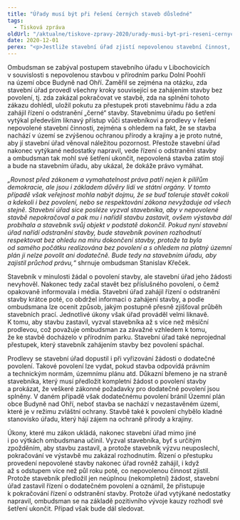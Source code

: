 ```yaml
---
title: "Úřady musí být při řešení černých staveb důsledné"
tags:
  - Tisková zpráva
oldUrl: "/aktualne/tiskove-zpravy-2020/urady-musi-byt-pri-reseni-cernych-staveb-dusledne"
date: 2020-12-01
perex: "<p>Jestliže stavební úřad zjistí nepovolenou stavební činnost, měl by vůči stavebníkovi postupovat rázně, jak mu ukládá zákon. Zejména by neměl připustit, aby nepovolená výstavba pokračovala. Liknavý přístup, kdy neukázněnému stavebníkovi není z moci úřední zabráněno v pokračování a celkovém dokončení nepovolené stavby, je špatným signálem pro společnost a může vést k názoru, že zákony, a především úřady, neměří všem stejně.</p>"
---
```


<!-- imported from the old website -->

<p>Ombudsman se zabýval postupem stavebního úřadu v Libochovicích v souvislosti s nepovolenou stavbou v přírodním parku Dolní Poohří na území obce Budyně nad Ohří. Zaměřil se zejména na otázku, zda stavební úřad provedl všechny kroky související se zahájením stavby bez povolení, tj. zda zakázal pokračovat ve stavbě, zda na splnění tohoto zákazu dohlédl, uložil pokutu za přestupek proti stavebnímu řádu a zda zahájil řízení o odstranění „černé“ stavby. Stavebnímu úřadu po šetření vytýkal především liknavý přístup vůči stavebníkovi a prodlevy v řešení nepovolené stavební činnosti, zejména s ohledem na fakt, že se stavba nachází v území se zvýšenou ochranou přírody a krajiny a je proto nutné, aby jí stavební úřad věnoval náležitou pozornost. Přestože stavební úřad nakonec vytýkané nedostatky napravil, vede řízení o odstranění stavby a ombudsman tak mohl své šetření ukončit, nepovolená stavba zatím stojí a bude na stavebním úřadu, aby ukázal, že dokáže právo vymáhat.</p> <p><i>„Rovnost před zákonem a vymahatelnost práva patří nejen k pilířům demokracie, ale jsou i základem důvěry lidí ve státní orgány. V tomto případě však veřejnost mohla nabýt dojmu, že se buď toleruje stavět cokoli a kdekoli i bez povolení, nebo se respektování zákona nevyžaduje od všech stejně. Stavební úřad sice posléze vyzval stavebníka, aby v nepovolené stavbě nepokračoval a pak mu i nařídil stavbu zastavit, ovšem výstavba dál probíhala a stavebník svůj objekt v podstatě dokončil. Pokud nyní stavební úřad nařídí odstranění stavby, bude stavebník povinen rozhodnutí respektovat bez ohledu na míru dokončení stavby, protože ta byla od samého počátku realizována bez povolení a s ohledem na platný územní plán ji nelze povolit ani dodatečně. Bude tedy na stavebním úřadu, aby zajistil průchod právu,“</i> shrnuje ombudsman Stanislav Křeček. </p> <p>Stavebník v minulosti žádal o povolení stavby, ale stavební úřad jeho žádosti nevyhověl. Nakonec tedy začal stavět bez příslušného povolení, o čemž opakovaně informovala i média. Stavební úřad zahájil řízení o odstranění stavby krátce poté, co obdržel informaci o zahájení stavby, a podle ombudsmana lze ocenit způsob, jakým postupně přesně zjišťoval průběh stavebních prací. Jednotlivé úkony však úřad prováděl velmi liknavě. K tomu, aby stavbu zastavil, vyzval stavebníka až s více než měsíční prodlevou, což považuje ombudsman za závažné vzhledem k tomu, že ke stavbě docházelo v přírodním parku. Stavební úřad také neprojednal přestupek, který stavebník zahájením stavby bez povolení spáchal. </p> <p>Prodlevy se stavební úřad dopustil i při vyřizování žádosti o dodatečné povolení. Takové povolení lze vydat, pokud stavba odpovídá právním a technickým normám, územnímu plánu atd. Důkazní břemeno je na straně stavebníka, který musí předložit kompletní žádost o povolení stavby a prokázat, že veškeré zákonné požadavky pro dodatečné povolení jsou splněny. V daném případě však dodatečnému povolení bránil Územní plán obce Budyně nad Ohří, neboť stavba se nachází v nezastavěném území, které je v režimu zvláštní ochrany. Stavbě také k povolení chybělo kladné stanovisko úřadu, který hájí zájem na ochraně přírody a krajiny.</p> <p>Úkony, které mu zákon ukládá, nakonec stavební úřad mimo jiné i po výtkách ombudsmana učinil. Vyzval stavebníka, byť s určitým zpožděním, aby stavbu zastavil, a protože stavebník výzvu neuposlechl, pokračování ve výstavbě mu zakázal rozhodnutím. Řízení o přestupku provedení nepovolené stavby nakonec úřad rovněž zahájil, i když až s odstupem více než půl roku poté, co nepovolenou činnost zjistil. Protože stavebník předložil jen neúplnou (nekompletní) žádost, stavební úřad zastavil řízení o dodatečném povolení a oznámil, že přistupuje k pokračování řízení o odstranění stavby. Protože úřad vytýkané nedostatky napravil, ombudsman se na základě pozitivního vývoje kauzy rozhodl své šetření ukončit. Případ však bude dál sledovat.</p>
